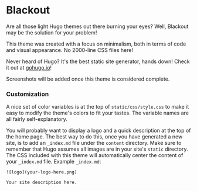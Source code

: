 # Blackout

Are all those light Hugo themes out there burning your eyes? Well, Blackout may be the solution for your problem!

This theme was created with a focus on minimalism, both in terms of code and visual appearance. No 2000-line CSS files here!

Never heard of Hugo? It's the best static site generator, hands down! Check it out at [gohugo.io](https://gohugo.io/)!

Screenshots will be added once this theme is considered complete.

### Customization

A nice set of color variables is at the top of `static/css/style.css` to make it easy to modify the theme's colors to fit your tastes. The variable names are all fairly self-explanatory.

You will probably want to display a logo and a quick description at the top of the home page. The best way to do this, once you have generated a new site, is to add an `_index.md` file under the `content` directory. Make sure to remember that Hugo assumes all images are in your site's `static` directory. The CSS included with this theme will automatically center the content of your `_index.md` file.
Example `_index.md`:
```
![logo](your-logo-here.png)

Your site description here.
```
